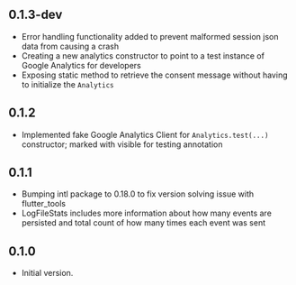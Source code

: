 ## 0.1.3-dev

- Error handling functionality added to prevent malformed session json data from causing a crash
- Creating a new analytics constructor to point to a test instance of Google Analytics for developers
- Exposing static method to retrieve the consent message without having to initialize the `Analytics`

## 0.1.2

- Implemented fake Google Analytics Client for `Analytics.test(...)` constructor; marked with visible for testing annotation

## 0.1.1

- Bumping intl package to 0.18.0 to fix version solving issue with flutter_tools
- LogFileStats includes more information about how many events are persisted and total count of how many times each event was sent

## 0.1.0

- Initial version.
